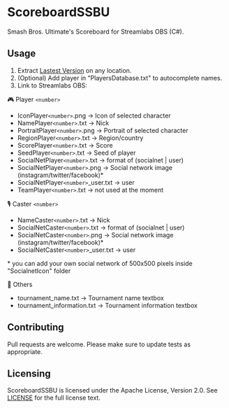 # ScoreboardSSBU

Smash Bros. Ultimate's Scoreboard for Streamlabs OBS (C#).

## Usage

1. Extract [Lastest Version](https://github.com/juanfuentes95/ScoreboardSSBU/releases/latest) on any location.
1. (Optional) Add player in "PlayersDatabase.txt" to autocomplete names.
2. Link to Streamlabs OBS:
	
🎮 Player `<number>`
* IconPlayer`<number>`.png -> Icon of selected character
* NamePlayer`<number>`.txt -> Nick
* PortraitPlayer`<number>`.png -> Portrait of selected character
* RegionPlayer`<number>`.txt -> Region/country
* ScorePlayer`<number>`.txt -> Score
* SeedPlayer`<number>`.txt -> Seed of player
* SocialNetPlayer`<number>`.txt -> format of (socialnet | user)
* SocialNetPlayer`<number>`.png -> Social network image (instagram/twitter/facebook)\*
* SocialNetPlayer`<number>`\_user.txt -> user
* TeamPlayer`<number>`.txt -> not used at the moment

🎙️ Caster `<number>`
* NameCaster`<number>`.txt -> Nick
* SocialNetCaster`<number>`.txt -> format of (socialnet | user)
* SocialNetCaster`<number>`.png -> Social network image (instagram/twitter/facebook)\*
* SocialNetCaster`<number>`\_user.txt -> user

\* you can add your own social network of 500x500 pixels inside "SocialnetIcon" folder

🧾 Others 
* tournament_name.txt -> Tournament name textbox
* tournament_information.txt -> Tournament information textbox  

## Contributing

Pull requests are welcome. Please make sure to update tests as appropriate.

## Licensing

ScoreboardSSBU is licensed under the Apache License, Version 2.0. See [LICENSE](https://github.com/juanfuentes95/ScoreboardSSBU/blob/master/LICENSE) for the full license text.
